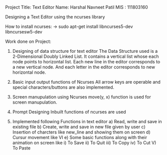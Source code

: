 Project Title: Text Editor
Name: Harshal Navneet Patil
MIS : 111803160

Designing a Text Editor using the ncurses library

How to install ncurses:
-> sudo apt-get install libncurses5-dev libncursesw5-dev
 
Work done on Project:
1) Designing of data structure for text editor
	The Data Structure used is a 2-Dimensional Doubly Linked List.
	It contains a vertical list whose each node points to horizontal list.
	Each new line in the editor corresponds to a new vertical node.
	And each letter in the editor corresponds to new horizontal node. 
	
2) Basic input output functions of Ncurses
	All arrow keys are operable and special characters/buttons are also implemented.
	
3) Screen manupulation using Ncurses
	move(y, x) function is used for screen manupulation.
	
4) Prompt Designing
	Inbuilt functions of ncurses are used
	
5) Implemented following Functions in text editor
		a) Read, write and save in existing file
		b) Create, write and save in new file given by user
		c) Insertion of charcters like new_line and showing them on screen
		d) Cursur movement like VI
		e) Some basic functions along with their animation on screen like
			i)   To Save
			ii)  To Quit
			iii) To Copy
			iv)  To Cut
			V)  To Paste
